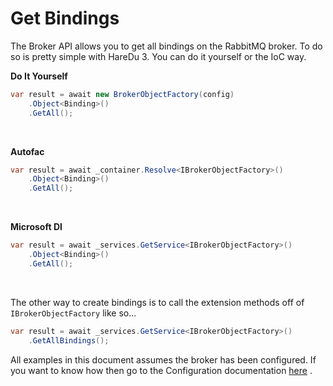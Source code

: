 # Get Bindings

The Broker API allows you to get all bindings on the RabbitMQ broker. To do so is pretty simple with HareDu 3. You can do it yourself or the IoC way.

**Do It Yourself**

```c#
var result = await new BrokerObjectFactory(config)
    .Object<Binding>()
    .GetAll();
```
<br>

**Autofac**

```c#
var result = await _container.Resolve<IBrokerObjectFactory>()
    .Object<Binding>()
    .GetAll();
```
<br>

**Microsoft DI**

```c#
var result = await _services.GetService<IBrokerObjectFactory>()
    .Object<Binding>()
    .GetAll();
```
<br>

The other way to create bindings is to call the extension methods off of ```IBrokerObjectFactory``` like so...

```c#
var result = await _services.GetService<IBrokerObjectFactory>()
    .GetAllBindings();
```

All examples in this document assumes the broker has been configured. If you want to know how then go to the Configuration documentation [here](https://github.com/ahives/HareDu3/blob/master/docs/configuration.md) .

